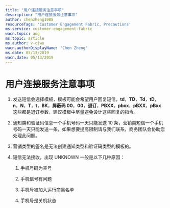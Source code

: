 ```yaml
---
title: "用户连接服务注意事项"
description: "用户连接服务注意事项"
author: chenzheng1988
resourceTags: 'Customer Engagement Fabric, Precautions'
ms.service: customer-engagement-fabric
wacn.topic: aog
ms.topic: article
ms.author: v-ciwu
wacn.authorDisplayName: 'Chen Zheng'
ms.date: 05/13/2019
wacn.date: 05/13/2019
---
```


# 用户连接服务注意事项

1. 发送短信会选择模板，模板可能会希望用户回复短信，**td**，**TD**，**Td**，**tD**，**n**，**N**，**T**，**t**，**BK**，**屏蔽码 00**，**00**，**退订**，**PBXX**，**pbxx**，**pBXX**，**pBxx** 这些都是退订参数，建议模板中尽量避免设计这些回复的指令。

2. 通知类和验证码信息一个手机号码一天只能发送 10 条，营销类短信一个手机号码一天只能发送一条，如果想要提高限制请与我们联系，商务团队会协助您处理此问题。

3. 营销类型的签名是无法创建通知类型和验证码类型的模板的。

4. 短信无法接收，出现 UNKNOWN 一般是以下几种原因：

    1. 手机号码为空号

    2. 手机信号有问题

    3. 手机号被加入运行商黑名单

    4. 手机号是关机状态
